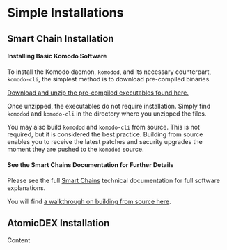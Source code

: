 # Simple Installations

## Smart Chain Installation

#### Installing Basic Komodo Software

To install the Komodo daemon, `komodod`, and its necessary counterpart, `komodo-cli`, the simplest method is to download pre-compiled binaries.

[Download and unzip the pre-compiled executables found here.](https://github.com/KomodoPlatform/komodo/releases)

Once unzipped, the executables do not require installation. Simply find `komodod` and `komodo-cli` in the directory where you unzipped the files.

You may also build `komodod` and `komodo-cli` from source. This is not required, but it is considered the best practice. Building from source enables you to receive the latest patches and security upgrades the moment they are pushed to the `komodod` source.

#### See the Smart Chains Documentation for Further Details

Please see the full [Smart Chains]() technical documentation for full software explanations.

You will find [a walkthrough on building from source here](https://docs.komodoplatform.com/komodo/installation.html).

## AtomicDEX Installation

Content
